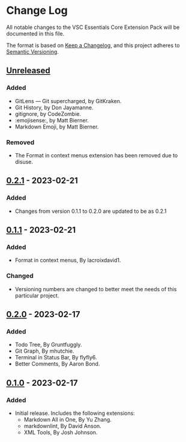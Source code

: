 # Change Log

All notable changes to the VSC Essentials Core Extension Pack will be documented in this file.

The format is based on [Keep a Changelog](https://keepachangelog.com/en/1.0.0/),
and this project adheres to [Semantic Versioning](https://semver.org/spec/v2.0.0.html).

## [Unreleased]

### Added

* GitLens — Git supercharged, by GitKraken.
* Git History, by Don Jayamanne.
* gitignore, by CodeZombie.
* :emojisense:, by Matt Bierner.
* Markdown Emoji, by Matt Bierner.

### Removed

* The Format in context menus extension has been removed due to disuse.

## [0.2.1] - 2023-02-21

### Added

* Changes from version 0.1.1 to 0.2.0 are updated to be as 0.2.1

## [0.1.1] - 2023-02-21

### Added

* Format in context menus, By lacroixdavid1.

### Changed

* Versioning numbers are changed to better meet the needs of this particular project.

## [0.2.0] - 2023-02-17

### Added

* Todo Tree, By Gruntfuggly.
* Git Graph, By mhutchie.
* Terminal in Status Bar, By flyfly6.
* Better Comments, By Aaron Bond.

## [0.1.0] - 2023-02-17

### Added

* Initial release. Includes the following extensions:
  * Markdown All in One, By Yu Zhang.
  * markdownlint, By David Anson.
  * XML Tools, By Josh Johnson.

[Unreleased]: https://github.com/Gydunhn/VSC-Essentials/tree/develop
[0.3.0]: https://github.com/Gydunhn/VSC-Essentials/releases/tag/0.3.0
[0.2.1]: https://github.com/Gydunhn/VSC-Essentials/releases/tag/0.2.1
[0.2.0]: https://github.com/Gydunhn/VSC-Essentials/releases/tag/0.2.0
[0.1.1]: https://github.com/Gydunhn/VSC-Essentials/releases/tag/0.1.1
[0.1.0]: https://github.com/Gydunhn/VSC-Essentials/releases/tag/0.1.0
